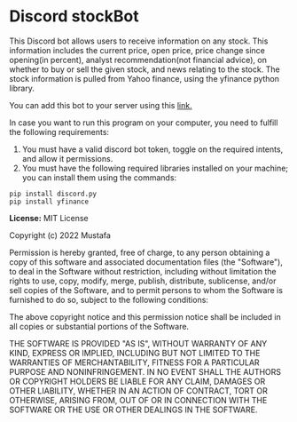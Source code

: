 # Discord stockBot
This Discord bot allows users to receive information on any stock. This information includes the current price, open price, price change since opening(in percent), analyst recommendation(not financial advice), on whether to buy or sell the given stock, and news relating to the stock. The stock information is pulled from Yahoo finance, using the yfinance python library.

You can add this bot to your server using this [link.](https://discord.com/api/oauth2/authorize?client_id=1029134922012700834&permissions=8&scope=bot)

In case you want to run this program on your computer, you need to fulfill the following requirements:
1. You must have a valid discord bot token, toggle on the required intents, and allow it permissions.
2. You must have the following required libraries installed on your machine; you can install them using the commands:
```
pip install discord.py
pip install yfinance
```

**License:**
MIT License

Copyright (c) 2022 Mustafa

Permission is hereby granted, free of charge, to any person obtaining a copy of this software and associated documentation files (the "Software"), to deal in the Software without restriction, including without limitation the rights to use, copy, modify, merge, publish, distribute, sublicense, and/or sell copies of the Software, and to permit persons to whom the Software is furnished to do so, subject to the following conditions:

The above copyright notice and this permission notice shall be included in all copies or substantial portions of the Software.

THE SOFTWARE IS PROVIDED "AS IS", WITHOUT WARRANTY OF ANY KIND, EXPRESS OR IMPLIED, INCLUDING BUT NOT LIMITED TO THE WARRANTIES OF MERCHANTABILITY, FITNESS FOR A PARTICULAR PURPOSE AND NONINFRINGEMENT. IN NO EVENT SHALL THE AUTHORS OR COPYRIGHT HOLDERS BE LIABLE FOR ANY CLAIM, DAMAGES OR OTHER LIABILITY, WHETHER IN AN ACTION OF CONTRACT, TORT OR OTHERWISE, ARISING FROM, OUT OF OR IN CONNECTION WITH THE SOFTWARE OR THE USE OR OTHER DEALINGS IN THE SOFTWARE.
